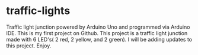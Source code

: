 # traffic-lights
Traffic light junction powered by Arduino Uno and programmed via Arduino IDE.
This is my first project on Github. This project is a traffic light junction made with 6 LED's( 2 red, 2 yellow, and 2 green).
I will be adding updates to this project. 
Enjoy.
